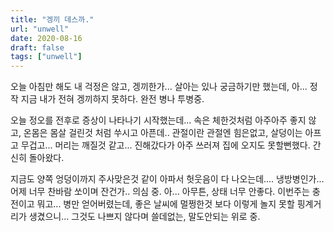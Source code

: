 ```yaml
---
title: "겡끼 데스까."
url: "unwell"
date: 2020-08-16
draft: false
tags: ["unwell"]
---
```

오늘 아침만 해도 내 걱정은 않고, 겡끼한가... 살아는 있나 궁금하기만 했는데,
아... 정작 지금 내가 전혀 겡끼하지 못하다. 완전 병나 투병중.

오늘 정오를 전후로 증상이 나타나기 시작했는데... 속은 체한것처럼 아주아주 좋지 않고,
온몸은 몸살 걸린것 처럼 쑤시고 아픈데.. 관절이란 관절엔 힘은없고,
살덩이는 아프고 무겁고... 머리는 깨질것 같고...
진해갔다가 아주 쓰러져 집에 오지도 못할뻔했다. 간신히 돌아왔다.

지금도 양쪽 엉덩이까지 주사맞은것 같이 아파서 헛웃음이 다 나오는데....
냉방병인가... 어제 너무 찬바람 쏘이며 잔건가.. 의심 중. 아... 아무튼,
상태 너무 안좋다. 이번주는 충전이고 뭐고... 병만 얻어버렸는데,
좋은 날씨에 멀쩡한것 보다 이렇게 놀지 못할 핑계거리가 생겼으니...
그것도 나쁘지 않다며 쓸데없는, 말도안되는 위로 중.
